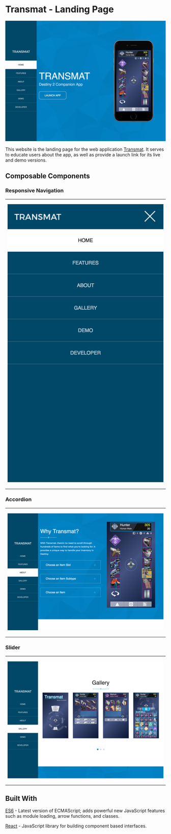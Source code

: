 
# Transmat - Landing Page
![](src/images/tl_home.png)

This website is the landing page for the web application [Transmat](https://destinytransmat.com "Transmat - Destiny Companion"). It serves to educate users about the app, as well as provide a launch link for its live and demo versions. 
  
 ## Composable Components
 
 ### Responsive Navigation

 <table>
 <tr>
 <td>
 
 ![](src/images/tl_nav_panel.png)
 
 </td>
 </tr>
 </table>
 
 ### Accordion

 <table>
 <tr>
 <td>
  
 ![](src/images/tl_accordion.png)
 
 </td>
 </tr>
 </table>
 
 ### Slider
 
 <table>
 <tr>
 <td>
   
 ![](src/images/tl_slider.png)
 
 </td>
 </tr>
 </table>
 
 
 ## Built With
 [ES6](https://github.com/lukehoban/es6features "ES6 Overview - GitHub") - Latest version of ECMAScript; adds powerful new JavaScript features such as module loading, arrow functions, and classes.
 
 [React](https://reactjs.org "React Homepage") - JavaScript library for building component based interfaces.